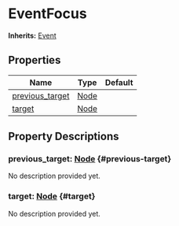 # EventFocus
**Inherits:** [Event](/reference/Event.html)
    


## Properties

| Name                                | Type                                                                | Default |
| ----------------------------------- | ------------------------------------------------------------------- | ------- |
| [previous_target](#previous-target) | [Node](https://docs.godotengine.org/de/4.x/classes/class_node.html) |         |
| [target](#target)                   | [Node](https://docs.godotengine.org/de/4.x/classes/class_node.html) |         |







## Property Descriptions

### previous_target: [Node](https://docs.godotengine.org/de/4.x/classes/class_node.html) {#previous-target}

No description provided yet.

### target: [Node](https://docs.godotengine.org/de/4.x/classes/class_node.html) {#target}

No description provided yet.
